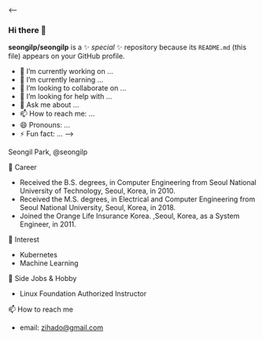 <--
### Hi there 👋

**seongilp/seongilp** is a ✨ _special_ ✨ repository because its `README.md` (this file) appears on your GitHub profile.

- 🔭 I’m currently working on ...
- 🌱 I’m currently learning ...
- 👯 I’m looking to collaborate on ...
- 🤔 I’m looking for help with ...
- 💬 Ask me about ...
- 📫 How to reach me: ...
- 😄 Pronouns: ...
- ⚡ Fun fact: ...
-->

Seongil Park, @seongilp

🔭 Career
 * Received the B.S. degrees, in Computer Engineering from Seoul National University of Technology, Seoul, Korea, in 2010.
 * Received the M.S. degrees, in Electrical and Computer Engineering from Seoul National University, Seoul, Korea, in 2018.
 * Joined the Orange Life Insurance Korea. ,Seoul, Korea, as a System Engineer, in 2011.

🌱 Interest
 * Kubernetes
 * Machine Learning

👯 Side Jobs & Hobby
 * Linux Foundation Authorized Instructor

📫 How to reach me
 * email: zihado@gmail.com
